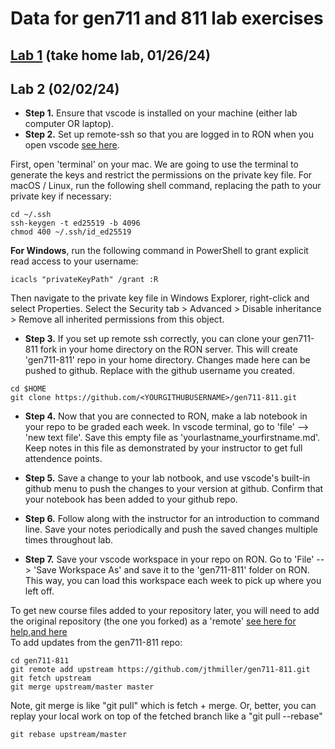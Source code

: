 # Data for gen711 and 811 lab exercises

## [Lab 1](labs/lab1.md) (take home lab, 01/26/24)

## Lab 2 (02/02/24)
- **Step 1.** Ensure that vscode is installed on your machine (either lab computer OR laptop).
- **Step 2.** Set up remote-ssh so that you are logged in to RON when you open vscode [see here](https://code.visualstudio.com/docs/remote/ssh). 

First, open 'terminal' on your mac. We are going to use the terminal to generate the keys and restrict the permissions on the private key file. For macOS / Linux, run the following shell command, replacing the path to your private key if necessary:
```
cd ~/.ssh
ssh-keygen -t ed25519 -b 4096
chmod 400 ~/.ssh/id_ed25519
```
**For Windows**, run the following command in PowerShell to grant explicit read access to your username:
```
icacls "privateKeyPath" /grant :R
```
Then navigate to the private key file in Windows Explorer, right-click and select Properties. Select the Security tab > Advanced > Disable inheritance > Remove all inherited permissions from this object.

- **Step 3.** If you set up remote ssh correctly, you can clone your gen711-811 fork in your home directory on the RON server. This will create 'gen711-811' repo in your home directory. Changes made here can be pushed to github. Replace <YOURGITHUBUSERNAME> with the github username you created.
```
cd $HOME
git clone https://github.com/<YOURGITHUBUSERNAME>/gen711-811.git
```

- **Step 4.** Now that you are connected to RON, make a lab notebook in your repo to be graded each week. In vscode terminal, go to 'file' --> 'new text file'. Save this empty file as 'yourlastname_yourfirstname.md'. Keep notes in this file as demonstrated by your instructor to get full attendence points.

- **Step 5.** Save a change to your lab notbook, and use vscode's built-in github menu to push the changes to your  version at github. Confirm that your notebook has been added to your github repo. 

- **Step 6.** Follow along with the instructor for an introduction to command line. Save your notes periodically and push the saved changes multiple times throughout lab.   


- **Step 7.** Save your vscode workspace in your repo on RON. Go to 'File' --> 'Save Workspace As' and save it to the 'gen711-811' folder on RON. This way, you can load this workspace each week to pick up where you left off. 

To get new course files added to your repository later, you will need to add the original repository (the one you forked) as a 'remote' [see here for help](https://stackoverflow.com/questions/3903817/pull-new-updates-from-original-github-repository-into-forked-github-repository),[and here](https://docs.github.com/en/pull-requests/collaborating-with-pull-requests/working-with-forks/fork-a-repo)  
To add updates from the gen711-811 repo:
```
cd gen711-811
git remote add upstream https://github.com/jthmiller/gen711-811.git
git fetch upstream
git merge upstream/master master
```
Note, git merge is like "git pull" which is fetch + merge. Or, better, you can replay your local work on top of the fetched branch like a "git pull --rebase"
```
git rebase upstream/master
```